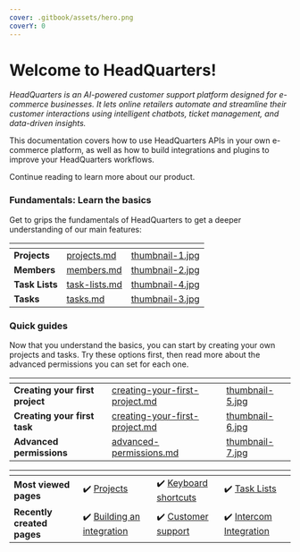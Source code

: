 ```yaml
---
cover: .gitbook/assets/hero.png
coverY: 0
---
```


# Welcome to HeadQuarters!

_HeadQuarters is an AI-powered customer support platform designed for e-commerce businesses. It lets online retailers automate and streamline their customer interactions using intelligent chatbots, ticket management, and data-driven insights._

This documentation covers how to use HeadQuarters APIs in your own e-commerce platform, as well as how to build integrations and plugins to improve your HeadQuarters workflows.

Continue reading to learn more about our product.

### Fundamentals: Learn the basics

Get to grips the fundamentals of HeadQuarters to get a deeper understanding of our main features:

<table data-card-size="large" data-view="cards"><thead><tr><th></th><th data-hidden data-card-target data-type="content-ref"></th><th data-hidden data-card-cover data-type="files"></th></tr></thead><tbody><tr><td><strong>Projects</strong></td><td><a href="fundamentals/projects.md">projects.md</a></td><td><a href=".gitbook/assets/thumbnail-1.jpg">thumbnail-1.jpg</a></td></tr><tr><td><strong>Members</strong></td><td><a href="fundamentals/members.md">members.md</a></td><td><a href=".gitbook/assets/thumbnail-2.jpg">thumbnail-2.jpg</a></td></tr><tr><td><strong>Task Lists</strong></td><td><a href="fundamentals/task-lists.md">task-lists.md</a></td><td><a href=".gitbook/assets/thumbnail-4.jpg">thumbnail-4.jpg</a></td></tr><tr><td><strong>Tasks</strong></td><td><a href="fundamentals/tasks.md">tasks.md</a></td><td><a href=".gitbook/assets/thumbnail-3.jpg">thumbnail-3.jpg</a></td></tr></tbody></table>

### Quick guides

Now that you understand the basics, you can start by creating your own projects and tasks. Try these options first, then read more about the advanced permissions you can set for each one.

<table data-view="cards" data-full-width="false"><thead><tr><th></th><th data-hidden data-card-target data-type="content-ref"></th><th data-hidden data-card-cover data-type="files"></th></tr></thead><tbody><tr><td><strong>Creating your first project</strong></td><td><a href="guides/creating-your-first-project.md">creating-your-first-project.md</a></td><td><a href=".gitbook/assets/thumbnail-5.jpg">thumbnail-5.jpg</a></td></tr><tr><td><strong>Creating your first task</strong></td><td><a href="guides/creating-your-first-project.md">creating-your-first-project.md</a></td><td><a href=".gitbook/assets/thumbnail-6.jpg">thumbnail-6.jpg</a></td></tr><tr><td><strong>Advanced permissions</strong></td><td><a href="guides/advanced-permissions.md">advanced-permissions.md</a></td><td><a href=".gitbook/assets/thumbnail-7.jpg">thumbnail-7.jpg</a></td></tr></tbody></table>

<table data-card-size="large" data-view="cards"><thead><tr><th></th><th></th><th></th><th></th></tr></thead><tbody><tr><td><strong>Most viewed pages</strong></td><td>✔️ <a href="fundamentals/projects.md">Projects</a></td><td>✔️ <a href="extras/keyboard-shortcuts.md">Keyboard shortcuts</a></td><td>✔️ <a href="fundamentals/task-lists.md">Task Lists</a></td></tr><tr><td><strong>Recently created pages</strong></td><td>✔️ <a href="use-cases/for-engineers/building-an-integration.md">Building an integration</a></td><td>✔️ <a href="use-cases/for-support/customer-support.md">Customer support</a></td><td>✔️ <a href="use-cases/for-support/intercom-integration.md">Intercom Integration</a></td></tr></tbody></table>
